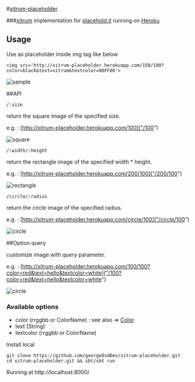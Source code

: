 #[xitrum-placeholder](https://github.com/georgeOsdDev/xitrum-placeholder)


###[xitrum](http://ngocdaothanh.github.io/xitrum/) implementation for [placehold.it](http://placehold.it/) running on [Heroku](http://xitrum-placeholder.herokuapp.com/)



## Usage

Use as placeholder inside img tag like below

	<img src='http://xitrum-placeholder.herokuapp.com/150/100?color=black&text=xitrum&textcolor=00FF00'>


![sample](http://xitrum-placeholder.herokuapp.com/150/100?color=black&text=xitrum&textcolor=00FF00)


##API

	/:size

return the square image of the specified size.

e.g. : [http://xitrum-placeholder.herokuapp.com/100]("/100")

![square](http://xitrum-placeholder.herokuapp.com/100)

	/:width/:height

return the rectangle image of the specified width * height.

e.g. : [http://xitrum-placeholder.herokuapp.com/200/100]("/200/100")

![rectangle](http://xitrum-placeholder.herokuapp.com/200/100)

	/circle/:radius

return the circle image of the specified radius.

e.g. : [http://xitrum-placeholder.herokuapp.com/circle/100]("/circle/100")

![circle](http://xitrum-placeholder.herokuapp.com/circle/100)


##Option query

customize image with query parameter.

e.g. : [http://xitrum-placeholder.herokuapp.com/100/100?color=red&text=hello&textcolor=white]("/100?color=red&text=hello&textcolor=white")

![circle](http://xitrum-placeholder.herokuapp.com/100/100?color=red&text=hello&textcolor=white)

### Available options</span>

 * color (rrggbb or ColorName) : see also => <a href="http://www.docjar.com/docs/api/java/awt/Color.html" trget="_blank">Color</a>
 * text (String)
 * textcolor (rrggbb or ColorName)


Install local

	git clone https://github.com/georgeOsdDev/xitrum-placeholder.git
    cd xitrum-placeholder.git && sbt/sbt run

Running at http://localhost:8000/
